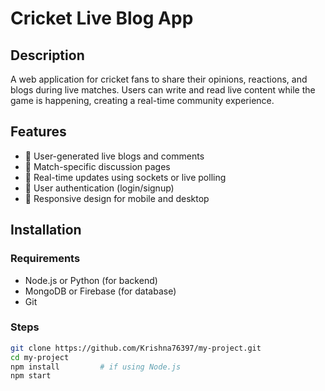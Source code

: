 # Cricket Live Blog App

## Description
A web application for cricket fans to share their opinions, reactions, and blogs during live matches. Users can write and read live content while the game is happening, creating a real-time community experience.

## Features
- 📝 User-generated live blogs and comments
- 🏏 Match-specific discussion pages
- 🔄 Real-time updates using sockets or live polling
- 👥 User authentication (login/signup)
- 📱 Responsive design for mobile and desktop

## Installation

### Requirements
- Node.js or Python (for backend)
- MongoDB or Firebase (for database)
- Git

### Steps
```bash
git clone https://github.com/Krishna76397/my-project.git
cd my-project
npm install         # if using Node.js
npm start
